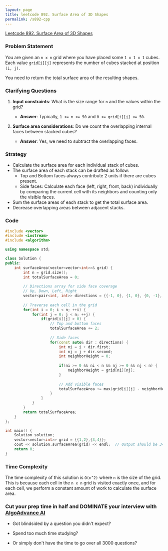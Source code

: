 ```yaml
---
layout: page
title: leetcode 892. Surface Area of 3D Shapes
permalink: /s892-cpp
---
```

[Leetcode 892. Surface Area of 3D Shapes](https://algoadvance.github.io/algoadvance/l892)
### Problem Statement
You are given an `n x n` grid where you have placed some `1 x 1 x 1` cubes. Each value `grid[i][j]` represents the number of cubes stacked at position `(i, j)`.

You need to return the total surface area of the resulting shapes.

### Clarifying Questions
1. **Input constraints**: What is the size range for `n` and the values within the grid?
   - **Answer**: Typically, `1 <= n <= 50` and `0 <= grid[i][j] <= 50`.
   
2. **Surface area considerations**: Do we count the overlapping internal faces between stacked cubes?
   - **Answer**: Yes, we need to subtract the overlapping faces.

### Strategy
- Calculate the surface area for each individual stack of cubes.
- The surface area of each stack can be drafted as follow:
  - Top and Bottom faces always contribute 2 units if there are cubes present.
  - Side faces: Calculate each face (left, right, front, back) individually by comparing the current cell with its neighbors and counting only the visible faces.
- Sum the surface areas of each stack to get the total surface area.
- Decrease overlapping areas between adjacent stacks.

### Code

```cpp
#include <vector>
#include <iostream>
#include <algorithm>

using namespace std;

class Solution {
public:
    int surfaceArea(vector<vector<int>>& grid) {
        int n = grid.size();
        int totalSurfaceArea = 0;
        
        // Directions array for side face coverage
        // Up, Down, Left, Right
        vector<pair<int, int>> directions = {{-1, 0}, {1, 0}, {0, -1}, {0, 1}};
        
        // Traverse each cell in the grid
        for(int i = 0; i < n; ++i) {
            for(int j = 0; j < n; ++j) {
                if(grid[i][j] > 0) {
                    // Top and bottom faces
                    totalSurfaceArea += 2; 
                    
                    // Side faces
                    for(const auto& dir : directions) {
                        int ni = i + dir.first;
                        int nj = j + dir.second;
                        int neighborHeight = 0;
                        
                        if(ni >= 0 && ni < n && nj >= 0 && nj < n) {
                            neighborHeight = grid[ni][nj];
                        }
                        
                        // Add visible faces
                        totalSurfaceArea += max(grid[i][j] - neighborHeight, 0);
                    }
                }
            }
        }
        return totalSurfaceArea;
    }
};

int main() {
    Solution solution;
    vector<vector<int>> grid = {{1,2},{3,4}};
    cout << solution.surfaceArea(grid) << endl;  // Output should be 34
    return 0;
}
```

### Time Complexity
The time complexity of this solution is `O(n^2)` where `n` is the size of the grid. This is because each cell in the `n x n` grid is visited exactly once, and for each cell, we perform a constant amount of work to calculate the surface area.


### Cut your prep time in half and DOMINATE your interview with [AlgoAdvance AI](https://algoAdvance.com)

- Got blindsided by a question you didn't expect?

- Spend too much time studying?

- Or simply don't have the time to go over all 3000 questions?


